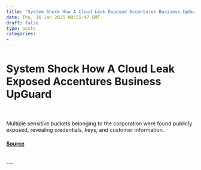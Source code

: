 ```yaml
---
title: "System Shock How A Cloud Leak Exposed Accentures Business UpGuard"
date: Thu, 16 Jan 2025 00:55:47 GMT
draft: false
type: posts
categories: 
- 
---
```

# System Shock How A Cloud Leak Exposed Accentures Business UpGuard

<br/>

<br/>
Multiple sensitive buckets belonging to the corporation were found publicly exposed, revealing credentials, keys, and customer information.

#### [Source](https://www.upguard.com/breaches/cloud-leak-accenture)

<br/>
---
